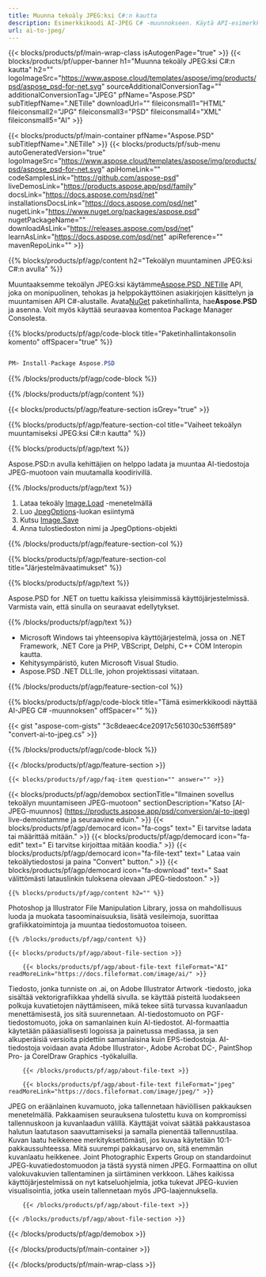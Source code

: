 ```yaml
---
title: Muunna tekoäly JPEG:ksi C#:n kautta
description: Esimerkkikoodi AI-JPEG C# -muunnokseen. Käytä API-esimerkkikoodia tekoälytiedostojen erämuuntamiseen JPEG-muotoon VB.NET-, Asp.NET- tai missä tahansa .NET-pohjaisessa sovelluksessa.
url: ai-to-jpeg/
---
```


{{< blocks/products/pf/main-wrap-class isAutogenPage="true" >}}
{{< blocks/products/pf/upper-banner h1="Muunna tekoäly JPEG:ksi C#:n kautta" h2="" logoImageSrc="https://www.aspose.cloud/templates/aspose/img/products/psd/aspose_psd-for-net.svg" sourceAdditionalConversionTag="" additionalConversionTag="JPEG" pfName="Aspose.PSD" subTitlepfName=".NETille" downloadUrl="" fileiconsmall1="HTML" fileiconsmall2="JPG" fileiconsmall3="PSD" fileiconsmall4="XML" fileiconsmall5="AI" >}}

{{< blocks/products/pf/main-container pfName="Aspose.PSD" subTitlepfName=".NETille" >}}
{{< blocks/products/pf/sub-menu autoGeneratedVersion="true" logoImageSrc="https://www.aspose.cloud/templates/aspose/img/products/psd/aspose_psd-for-net.svg" apiHomeLink="" codeSamplesLink="https://github.com/aspose-psd" liveDemosLink="https://products.aspose.app/psd/family" docsLink="https://docs.aspose.com/psd/net" installationsDocsLink="https://docs.aspose.com/psd/net" nugetLink="https://www.nuget.org/packages/aspose.psd" nugetPackageName="" downloadAsLink="https://releases.aspose.com/psd/net" learnAsLink="https://docs.aspose.com/psd/net" apiReference="" mavenRepoLink="" >}}

{{% blocks/products/pf/agp/content h2="Tekoälyn muuntaminen JPEG:ksi C#:n avulla" %}}

Muuntaaksemme tekoälyn JPEG:ksi käytämme<a href="/psd/{{< lang-code >}}net">Aspose.PSD .NETille</a> API, joka on monipuolinen, tehokas ja helppokäyttöinen asiakirjojen käsittelyn ja muuntamisen API C#-alustalle. Avata<a href="https://www.nuget.org/packages/aspose.psd">NuGet</a> paketinhallinta, hae<b>Aspose.PSD</b> ja asenna. Voit myös käyttää seuraavaa komentoa Package Manager Consolesta.

{{% blocks/products/pf/agp/code-block title="Paketinhallintakonsolin komento" offSpacer="true" %}}

``` cs

PM> Install-Package Aspose.PSD

```

{{% /blocks/products/pf/agp/code-block %}}

{{% /blocks/products/pf/agp/content %}}

{{< blocks/products/pf/agp/feature-section isGrey="true" >}}

{{% blocks/products/pf/agp/feature-section-col title="Vaiheet tekoälyn muuntamiseksi JPEG:ksi C#:n kautta" %}}

{{% blocks/products/pf/agp/text %}}

 Aspose.PSD:n avulla kehittäjien on helppo ladata ja muuntaa AI-tiedostoja JPEG-muotoon vain muutamalla koodirivillä.

{{% /blocks/products/pf/agp/text %}}

1. Lataa tekoäly [Image.Load](https://apireference.aspose.com/psd/net/aspose.psd/image/methods/load/index) -menetelmällä
1. Luo [JpegOptions](https://apireference.aspose.com/psd/net/aspose.psd.imageoptions/JpegOptions)-luokan esiintymä
1. Kutsu [Image.Save](https://apireference.aspose.com/psd/net/aspose.psd/image/methods/save/index)
1. Anna tulostiedoston nimi ja JpegOptions-objekti

{{% /blocks/products/pf/agp/feature-section-col %}}

{{% blocks/products/pf/agp/feature-section-col title="Järjestelmävaatimukset" %}}

{{% blocks/products/pf/agp/text %}}

 Aspose.PSD for .NET on tuettu kaikissa yleisimmissä käyttöjärjestelmissä. Varmista vain, että sinulla on seuraavat edellytykset.

{{% /blocks/products/pf/agp/text %}}

- Microsoft Windows tai yhteensopiva käyttöjärjestelmä, jossa on .NET Framework, .NET Core ja PHP, VBScript, Delphi, C++ COM Interopin kautta.
- Kehitysympäristö, kuten Microsoft Visual Studio.
- Aspose.PSD .NET DLL:lle, johon projektissasi viitataan.

{{% /blocks/products/pf/agp/feature-section-col %}}

{{% blocks/products/pf/agp/code-block title="Tämä esimerkkikoodi näyttää AI-JPEG C# -muunnoksen" offSpacer="" %}}

{{< gist "aspose-com-gists" "3c8deaec4ce20917c561030c536ff589" "convert-ai-to-jpeg.cs" >}}

{{% /blocks/products/pf/agp/code-block %}}

{{< /blocks/products/pf/agp/feature-section >}}

    {{< blocks/products/pf/agp/faq-item question="" answer="" >}}
 

<!-- aboutfile Starts -->

{{< blocks/products/pf/agp/demobox sectionTitle="Ilmainen sovellus tekoälyn muuntamiseen JPEG-muotoon" sectionDescription="Katso [AI-JPEG-muunnos] (https://products.aspose.app/psd/conversion/ai-to-jpeg) live-demoistamme ja seuraavine eduin." >}}
        {{< blocks/products/pf/agp/democard icon="fa-cogs" text=" Ei tarvitse ladata tai määrittää mitään." >}}
        {{< blocks/products/pf/agp/democard icon="fa-edit" text=" Ei tarvitse kirjoittaa mitään koodia." >}}
        {{< blocks/products/pf/agp/democard icon="fa-file-text" text=" Lataa vain tekoälytiedostosi ja paina \"Convert\" button." >}}
        {{< blocks/products/pf/agp/democard icon="fa-download" text=" Saat välittömästi latauslinkin tuloksena olevaan JPEG-tiedostoon." >}}

    {{% blocks/products/pf/agp/content h2="" %}}

Photoshop ja Illustrator File Manipulation Library, jossa on mahdollisuus luoda ja muokata tasoominaisuuksia, lisätä vesileimoja, suorittaa grafiikkatoimintoja ja muuntaa tiedostomuotoa toiseen.



    {{% /blocks/products/pf/agp/content %}}

    {{< blocks/products/pf/agp/about-file-section >}}

        {{< blocks/products/pf/agp/about-file-text fileFormat="AI" readMoreLink="https://docs.fileformat.com/image/ai/" >}}
Tiedosto, jonka tunniste on .ai, on Adobe Illustrator Artwork -tiedosto, joka sisältää vektorigrafiikkaa yhdellä sivulla. se käyttää pisteitä luodakseen polkuja kuvatietojen näyttämiseen, mikä tekee siitä turvassa kuvanlaadun menettämisestä, jos sitä suurennetaan. AI-tiedostomuoto on PGF-tiedostomuoto, joka on samanlainen kuin AI-tiedostot. AI-formaattia käytetään pääasiallisesti logoissa ja painetussa mediassa, ja sen alkuperäisiä versioita pidettiin samanlaisina kuin EPS-tiedostoja. AI-tiedostoja voidaan avata Adobe Illustrator-, Adobe Acrobat DC-, PaintShop Pro- ja CorelDraw Graphics -työkaluilla.

        {{< /blocks/products/pf/agp/about-file-text >}}

        {{< blocks/products/pf/agp/about-file-text fileFormat="jpeg" readMoreLink="https://docs.fileformat.com/image/jpeg/" >}}
JPEG on eräänlainen kuvamuoto, joka tallennetaan häviöllisen pakkauksen menetelmällä. Pakkaamisen seurauksena tulostettu kuva on kompromissi tallennuskoon ja kuvanlaadun välillä. Käyttäjät voivat säätää pakkaustasoa halutun laatutason saavuttamiseksi ja samalla pienentää tallennustilaa. Kuvan laatu heikkenee merkityksettömästi, jos kuvaa käytetään 10:1-pakkaussuhteessa. Mitä suurempi pakkausarvo on, sitä enemmän kuvanlaatu heikkenee. Joint Photographic Experts Group on standardoinut JPEG-kuvatiedostomuodon ja tästä syystä nimen JPEG. Formaattina on ollut valokuvakuvien tallentaminen ja siirtäminen verkkoon. Lähes kaikissa käyttöjärjestelmissä on nyt katseluohjelmia, jotka tukevat JPEG-kuvien visualisointia, jotka usein tallennetaan myös JPG-laajennuksella.

        {{< /blocks/products/pf/agp/about-file-text >}}

    {{< /blocks/products/pf/agp/about-file-section >}}

{{< /blocks/products/pf/agp/demobox >}}

<!-- aboutfile Ends -->



{{< /blocks/products/pf/main-container >}}
    
{{< /blocks/products/pf/main-wrap-class >}}
